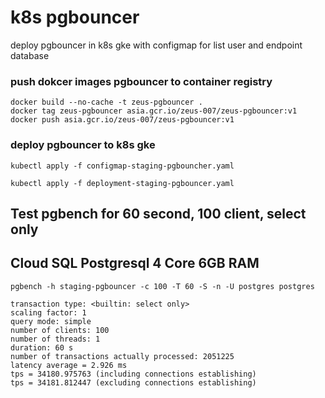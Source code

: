 # k8s pgbouncer
deploy pgbouncer in k8s gke with configmap for list user and endpoint database

### push dokcer images pgbouncer to container registry
```
docker build --no-cache -t zeus-pgbouncer .
docker tag zeus-pgbouncer asia.gcr.io/zeus-007/zeus-pgbouncer:v1
docker push asia.gcr.io/zeus-007/zeus-pgbouncer:v1
```

### deploy pgbouncer to k8s gke
```
kubectl apply -f configmap-staging-pgbouncher.yaml
```
```
kubectl apply -f deployment-staging-pgbouncer.yaml
```


## Test pgbench for 60 second, 100 client, select only
## Cloud SQL Postgresql 4 Core 6GB RAM
```
pgbench -h staging-pgbouncer -c 100 -T 60 -S -n -U postgres postgres
```
```
transaction type: <builtin: select only>
scaling factor: 1
query mode: simple
number of clients: 100
number of threads: 1
duration: 60 s
number of transactions actually processed: 2051225
latency average = 2.926 ms
tps = 34180.975763 (including connections establishing)
tps = 34181.812447 (excluding connections establishing)
```
